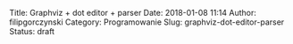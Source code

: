 Title: Graphviz + dot editor + parser
Date: 2018-01-08 11:14
Author: filipgorczynski
Category: Programowanie
Slug: graphviz-dot-editor-parser
Status: draft


